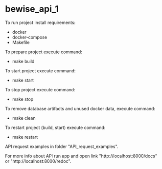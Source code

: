 # bewise_api_1
To run project install requirements:     
- docker     
- docker-compose
- Makefile

To prepare project execute command:
- make build

To start project execute command:
- make start

To stop project execute command:
- make stop

To remove database artifacts and unused docker data, execute command:
- make clean

To restart project (build, start) execute command:
- make restart

API request examples in folder "API_request_examples".

For more info about API run app and open link "http://localhost:8000/docs" or "http://localhost:8000/redoc".


